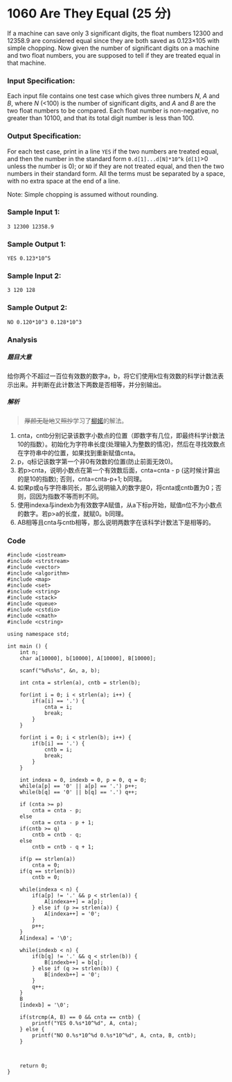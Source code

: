 # 1060 Are They Equal (25 分)

If a machine can save only 3 significant digits, the float numbers 12300 and 12358.9 are considered equal since they are both saved as 0.123×105 with simple chopping. Now given the number of significant digits on a machine and two float numbers, you are supposed to tell if they are treated equal in that machine.

### Input Specification:

Each input file contains one test case which gives three numbers *N*, *A* and *B*, where *N* (<100) is the number of significant digits, and *A* and *B* are the two float numbers to be compared. Each float number is non-negative, no greater than 10100, and that its total digit number is less than 100.

### Output Specification:

For each test case, print in a line `YES` if the two numbers are treated equal, and then the number in the standard form `0.d[1]...d[N]*10^k` (`d[1]`>0 unless the number is 0); or `NO` if they are not treated equal, and then the two numbers in their standard form. All the terms must be separated by a space, with no extra space at the end of a line.

Note: Simple chopping is assumed without rounding.

### Sample Input 1:

```in
3 12300 12358.9
```

### Sample Output 1:

```out
YES 0.123*10^5
```

### Sample Input 2:

```in
3 120 128
```

### Sample Output 2:

```out
NO 0.120*10^3 0.128*10^3
```

### Analysis

##### 题目大意

给你两个不超过一百位有效数的数字a，b，将它们使用k位有效数的科学计数法表示出来。并判断在此计数法下两数是否相等，并分别输出。

##### 解析

> ~~厚颜无耻地~~又~~照抄~~学习了[柳婼](https://www.liuchuo.net/)的解法。

1. cnta，cntb分别记录该数字小数点的位置（即数字有几位，即最终科学计数法10的指数）。初始化为字符串长度(处理输入为整数的情况)，然后在寻找效数点在字符串中的位置，如果找到重新赋值cnta。
2. p，q标记该数字第一个非0有效数的位置(防止前面无效0)。
3. 若p>cnta，说明小数点在第一个有效数后面，cnta=cnta - p (这时候计算出的是10的指数); 否则，cnta=cnta-p+1; b同理。
4. 如果p或q与字符串同长，那么说明输入的数字是0，将cnta或cntb置为0；否则，回因为指数不等而判不同。
5. 使用indexa与indexb为有效数字A赋值，从a下标p开始，赋值n位不为小数点的数字。若p>a的长度，就赋0。b同理。
6. AB相等且cnta与cntb相等，那么说明两数字在该科学计数法下是相等的。



### Code

```
#include <iostream>
#include <strstream>
#include <vector>
#include <algorithm>
#include <map>
#include <set>
#include <string>
#include <stack>
#include <queue>
#include <cstdio>
#include <cmath>
#include <cstring>

using namespace std;

int main () {
	int n;
	char a[10000], b[10000], A[10000], B[10000];

	scanf("%d%s%s", &n, a, b);
	
	int cnta = strlen(a), cntb = strlen(b);

	for(int i = 0; i < strlen(a); i++) {
		if(a[i] == '.') {
			cnta = i;
			break;
		}
	}

	for(int i = 0; i < strlen(b); i++) {
		if(b[i] == '.') {
			cntb = i;
			break;
		}
	}

	int indexa = 0, indexb = 0, p = 0, q = 0;
	while(a[p] == '0' || a[p] == '.') p++;
	while(b[q] == '0' || b[q] == '.') q++;

	if (cnta >= p)
		cnta = cnta - p;
	else
		cnta = cnta - p + 1;
	if(cntb >= q)
		cntb = cntb - q;
	else
		cntb = cntb - q + 1;

	if(p == strlen(a))
		cnta = 0;
	if(q == strlen(b))
		cntb = 0;

	while(indexa < n) {
		if(a[p] != '.' && p < strlen(a)) {
			A[indexa++] = a[p];
		} else if (p >= strlen(a)) {
			A[indexa++] = '0';
		}
		p++;
	}
	A[indexa] = '\0';

	while(indexb < n) {
		if(b[q] != '.' && q < strlen(b)) {
			B[indexb++] = b[q];
		} else if (q >= strlen(b)) {
			B[indexb++] = '0';
		}
		q++;
	}
	B
	[indexb] = '\0';

	if(strcmp(A, B) == 0 && cnta == cntb) {
		printf("YES 0.%s*10^%d", A, cnta);
	} else {
		printf("NO 0.%s*10^%d 0.%s*10^%d", A, cnta, B, cntb);
	}
	
	

	return 0;
}
```

